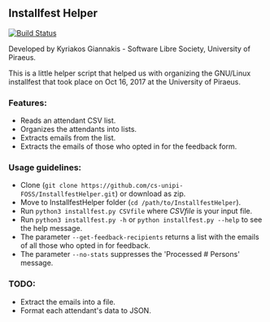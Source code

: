 ## Installfest Helper

[![Build Status](https://travis-ci.org/cs-unipi-FOSS/InstallfestHelper.svg?branch=master)](https://travis-ci.org/cs-unipi-FOSS/InstallfestHelper)

Developed by Kyriakos Giannakis - Software Libre Society, University of Piraeus.

This is a little helper script that helped us with organizing the GNU/Linux installfest that took place on Oct 16, 2017 at the University of Piraeus.

### Features:
- Reads an attendant CSV list.
- Organizes the attendants into lists.
- Extracts emails from the list.
- Extracts the emails of those who opted in for the feedback form.

### Usage guidelines:
- Clone (`git clone https://github.com/cs-unipi-FOSS/InstallfestHelper.git`) or download as zip.
- Move to InstallfestHelper folder (`cd /path/to/InstallfestHelper`).
- Run `python3 installfest.py CSVfile` where _CSVfile_ is your input file.
- Run `python3 installfest.py -h` or `python installfest.py --help` to see the help message.
- The parameter `--get-feedback-recipients` returns a list with the emails of all those who opted in for feedback.
- The parameter `--no-stats` suppresses the 'Processed # Persons' message.

### TODO:
- Extract the emails into a file.
- Format each attendant's data to JSON.
